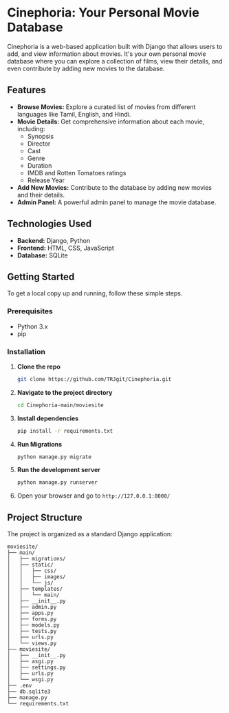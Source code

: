 # Cinephoria: Your Personal Movie Database

Cinephoria is a web-based application built with Django that allows users to add, and view information about movies. It's your own personal movie database where you can explore a collection of films, view their details, and even contribute by adding new movies to the database.

## Features

  * **Browse Movies:** Explore a curated list of movies from different languages like Tamil, English, and Hindi.
  * **Movie Details:** Get comprehensive information about each movie, including:
      * Synopsis
      * Director
      * Cast
      * Genre
      * Duration
      * IMDB and Rotten Tomatoes ratings
      * Release Year
  * **Add New Movies:** Contribute to the database by adding new movies and their details.
  * **Admin Panel:** A powerful admin panel to manage the movie database.

## Technologies Used

  * **Backend:** Django, Python
  * **Frontend:** HTML, CSS, JavaScript
  * **Database:** SQLite

## Getting Started

To get a local copy up and running, follow these simple steps.

### Prerequisites

  * Python 3.x
  * pip

### Installation

1.  **Clone the repo**
    ```sh
    git clone https://github.com/TRJgit/Cinephoria.git
    ```
2.  **Navigate to the project directory**
    ```sh
    cd Cinephoria-main/moviesite
    ```
3.  **Install dependencies**
    ```sh
    pip install -r requirements.txt
    ```
4.  **Run Migrations**
    ```sh
    python manage.py migrate
    ```
5.  **Run the development server**
    ```sh
    python manage.py runserver
    ```
6.  Open your browser and go to `http://127.0.0.1:8000/`

## Project Structure

The project is organized as a standard Django application:

```
moviesite/
├── main/
│   ├── migrations/
│   ├── static/
│   │   ├── css/
│   │   ├── images/
│   │   └── js/
│   ├── templates/
│   │   └── main/
│   ├── __init__.py
│   ├── admin.py
│   ├── apps.py
│   ├── forms.py
│   ├── models.py
│   ├── tests.py
│   ├── urls.py
│   └── views.py
├── moviesite/
│   ├── __init__.py
│   ├── asgi.py
│   ├── settings.py
│   ├── urls.py
│   └── wsgi.py
├── .env
├── db.sqlite3
├── manage.py
└── requirements.txt
```
